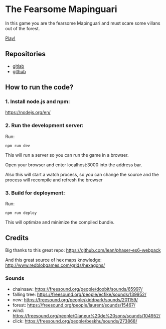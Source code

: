 # The Fearsome Mapinguari

In this game you are the fearsome Mapinguari and must scare some villans out of the forest.

[Play!](http://andresmrm.gitlab.io/mapinguari/)

## Repositories

- [gitlab](https://gitlab.com/andresmrm/mapinguari)
- [github](https://github.com/andresmrm/mapinguari)

## How to run the code?

### 1. Install node.js and npm:

https://nodejs.org/en/

### 2. Run the development server:

Run:

```npm run dev```

This will run a server so you can run the game in a browser.

Open your browser and enter localhost:3000 into the address bar.

Also this will start a watch process, so you can change the source and the process will recompile and refresh the browser


### 3. Build for deployment:

Run:

```npm run deploy```

This will optimize and minimize the compiled bundle.

## Credits

Big thanks to this great repo:
https://github.com/lean/phaser-es6-webpack

And this great source of hex maps knowledge:
http://www.redblobgames.com/grids/hexagons/

### Sounds

- chainsaw: https://freesound.org/people/doobit/sounds/65997/
- falling tree: https://freesound.org/people/ecfike/sounds/139952/
- new: https://freesound.org/people/kiddpark/sounds/201159/
- forest: https://freesound.org/people/laurent/sounds/15467/
- wind: https://freesound.org/people/Glaneur%20de%20sons/sounds/104952/
- click: https://freesound.org/people/beskhu/sounds/273868/
